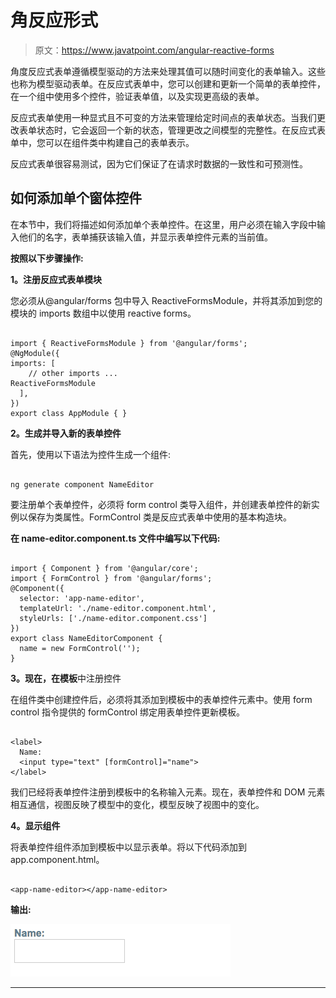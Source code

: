 # 角反应形式

> 原文：<https://www.javatpoint.com/angular-reactive-forms>

角度反应式表单遵循模型驱动的方法来处理其值可以随时间变化的表单输入。这些也称为模型驱动表单。在反应式表单中，您可以创建和更新一个简单的表单控件，在一个组中使用多个控件，验证表单值，以及实现更高级的表单。

反应式表单使用一种显式且不可变的方法来管理给定时间点的表单状态。当我们更改表单状态时，它会返回一个新的状态，管理更改之间模型的完整性。在反应式表单中，您可以在组件类中构建自己的表单表示。

反应式表单很容易测试，因为它们保证了在请求时数据的一致性和可预测性。

## 如何添加单个窗体控件

在本节中，我们将描述如何添加单个表单控件。在这里，用户必须在输入字段中输入他们的名字，表单捕获该输入值，并显示表单控件元素的当前值。

**按照以下步骤操作:**

**1。注册反应式表单模块**

您必须从@angular/forms 包中导入 ReactiveFormsModule，并将其添加到您的模块的 imports 数组中以使用 reactive forms。

```

import { ReactiveFormsModule } from '@angular/forms';
@NgModule({
imports: [
    // other imports ...
ReactiveFormsModule
  ],
})
export class AppModule { }

```

**2。生成并导入新的表单控件**

首先，使用以下语法为控件生成一个组件:

```

ng generate component NameEditor

```

要注册单个表单控件，必须将 form control 类导入组件，并创建表单控件的新实例以保存为类属性。FormControl 类是反应式表单中使用的基本构造块。

**在 name-editor.component.ts 文件中编写以下代码:**

```

import { Component } from '@angular/core';
import { FormControl } from '@angular/forms';
@Component({
  selector: 'app-name-editor',
  templateUrl: './name-editor.component.html',
  styleUrls: ['./name-editor.component.css']
})
export class NameEditorComponent {
  name = new FormControl('');
}

```

**3。现在，在模板**中注册控件

在组件类中创建控件后，必须将其添加到模板中的表单控件元素中。使用 form control 指令提供的 formControl 绑定用表单控件更新模板。

```

<label>
  Name:
  <input type="text" [formControl]="name">
</label>

```

我们已经将表单控件注册到模板中的名称输入元素。现在，表单控件和 DOM 元素相互通信，视图反映了模型中的变化，模型反映了视图中的变化。

**4。显示组件**

将表单控件组件添加到模板中以显示表单。将以下代码添加到 app.component.html。

```

<app-name-editor></app-name-editor>

```

**输出:**

![Angular Reactive Forms](img/0f5ff47b680cd09ee4b0fd2deb7fb037.png)

* * *